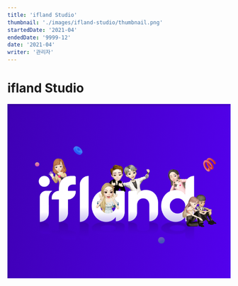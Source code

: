 ```yaml
---
title: 'ifland Studio'
thumbnail: './images/ifland-studio/thumbnail.png'
startedDate: '2021-04'
endedDate: '9999-12'
date: '2021-04'
writer: '관리자'
---
```


# ifland Studio

![Git Commit Message Example](./images/ifland-studio/thumbnail.png)
